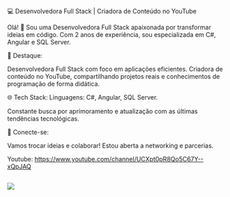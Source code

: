 💻 Desenvolvedora Full Stack | Criadora de Conteúdo no YouTube

Olá! 👋 Sou uma Desenvolvedora Full Stack apaixonada por transformar ideias em código. Com 2 anos de experiência, sou especializada em C#, Angular e SQL Server.

🚀 Destaque:

Desenvolvedora Full Stack com foco em aplicações eficientes.
Criadora de conteúdo no YouTube, compartilhando projetos reais e conhecimentos de programação de forma didática.

🌐 Tech Stack:
Linguagens: C#, Angular, SQL Server.

Constante busca por aprimoramento e atualização com as últimas tendências tecnológicas.

🤝 Conecte-se:

Vamos trocar ideias e colaborar! Estou aberta a networking e parcerias.

Youtube: https://www.youtube.com/channel/UCXpt0pR8Qo5C67Y--xQpJAQ

##

<div> 

  <a href="https://www.linkedin.com/in/crislaine-luana-8a36b368/" target="_blank"><img src="https://img.shields.io/badge/-LinkedIn-%230077B5?style=for-the-badge&logo=linkedin&logoColor=white" target="_blank"></a> 

</div>



